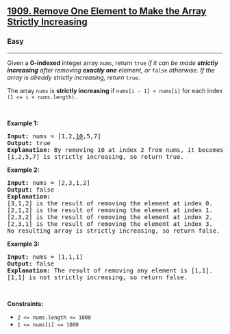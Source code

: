<h2><a href="https://leetcode.com/problems/remove-one-element-to-make-the-array-strictly-increasing/">1909. Remove One Element to Make the Array Strictly Increasing</a></h2><h3>Easy</h3><hr><div style="user-select: auto;"><p style="user-select: auto;">Given a <strong style="user-select: auto;">0-indexed</strong> integer array <code style="user-select: auto;">nums</code>, return <code style="user-select: auto;">true</code> <em style="user-select: auto;">if it can be made <strong style="user-select: auto;">strictly increasing</strong> after removing <strong style="user-select: auto;">exactly one</strong> element, or </em><code style="user-select: auto;">false</code><em style="user-select: auto;"> otherwise. If the array is already strictly increasing, return </em><code style="user-select: auto;">true</code>.</p>

<p style="user-select: auto;">The array <code style="user-select: auto;">nums</code> is <strong style="user-select: auto;">strictly increasing</strong> if <code style="user-select: auto;">nums[i - 1] &lt; nums[i]</code> for each index <code style="user-select: auto;">(1 &lt;= i &lt; nums.length).</code></p>

<p style="user-select: auto;">&nbsp;</p>
<p style="user-select: auto;"><strong class="example" style="user-select: auto;">Example 1:</strong></p>

<pre style="position: relative; user-select: auto;"><strong style="user-select: auto;">Input:</strong> nums = [1,2,<u style="user-select: auto;">10</u>,5,7]
<strong style="user-select: auto;">Output:</strong> true
<strong style="user-select: auto;">Explanation:</strong> By removing 10 at index 2 from nums, it becomes [1,2,5,7].
[1,2,5,7] is strictly increasing, so return true.
<div class="open_grepper_editor" title="Edit &amp; Save To Grepper" style="user-select: auto;"></div></pre>

<p style="user-select: auto;"><strong class="example" style="user-select: auto;">Example 2:</strong></p>

<pre style="position: relative; user-select: auto;"><strong style="user-select: auto;">Input:</strong> nums = [2,3,1,2]
<strong style="user-select: auto;">Output:</strong> false
<strong style="user-select: auto;">Explanation:</strong>
[3,1,2] is the result of removing the element at index 0.
[2,1,2] is the result of removing the element at index 1.
[2,3,2] is the result of removing the element at index 2.
[2,3,1] is the result of removing the element at index 3.
No resulting array is strictly increasing, so return false.<div class="open_grepper_editor" title="Edit &amp; Save To Grepper" style="user-select: auto;"></div></pre>

<p style="user-select: auto;"><strong class="example" style="user-select: auto;">Example 3:</strong></p>

<pre style="position: relative; user-select: auto;"><strong style="user-select: auto;">Input:</strong> nums = [1,1,1]
<strong style="user-select: auto;">Output:</strong> false
<strong style="user-select: auto;">Explanation:</strong> The result of removing any element is [1,1].
[1,1] is not strictly increasing, so return false.
<div class="open_grepper_editor" title="Edit &amp; Save To Grepper" style="user-select: auto;"></div></pre>

<p style="user-select: auto;">&nbsp;</p>
<p style="user-select: auto;"><strong style="user-select: auto;">Constraints:</strong></p>

<ul style="user-select: auto;">
	<li style="user-select: auto;"><code style="user-select: auto;">2 &lt;= nums.length &lt;= 1000</code></li>
	<li style="user-select: auto;"><code style="user-select: auto;">1 &lt;= nums[i] &lt;= 1000</code></li>
</ul>
</div>